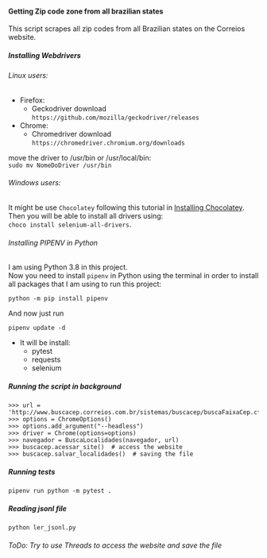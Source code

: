 #### Getting Zip code zone from all brazilian states
This script scrapes all zip codes from all Brazilian states on the Correios website.    
    

##### Installing Webdrivers
###### Linux users:    
* Firefox:    
    - Geckodriver download
`https://github.com/mozilla/geckodriver/releases`
* Chrome:
    - Chromedriver download
`https://chromedriver.chromium.org/downloads`    
    
move the driver to /usr/bin or /usr/local/bin:    
`sudo mv NomeDoDriver /usr/bin`    

###### Windows users:    
It might be use `Chocolatey` following this tutorial in [Installing Chocolatey](https://chocolatey.org/install).    
Then you will be able to install all drivers using:  
`choco install selenium-all-drivers`.    

###### Installing PIPENV in Python
I am using Python 3.8 in this project.   
Now you need to install `pipenv` in Python using the terminal in order to install all
packages that I am using to run this project:
```code
python -m pip install pipenv
```
And now just run    
```code
pipenv update -d
```

- It will be install:    
    * pytest    
    * requests    
    * selenium    
   
##### Running the script in background    
```code
>>> url = 'http://www.buscacep.correios.com.br/sistemas/buscacep/buscaFaixaCep.cfm'
>>> options = ChromeOptions()
>>> options.add_argument("--headless")
>>> driver = Chrome(options=options)
>>> navegador = BuscaLocalidades(navegador, url)
>>> buscacep.acessar_site()  # access the website
>>> buscacep.salvar_localidades()  # saving the file
```    
##### Running tests
```code
pipenv run python -m pytest .
```
##### Reading jsonl file
```code
python ler_jsonl.py
```
###### ToDo: Try to use Threads to access the website and save the file